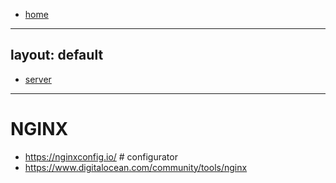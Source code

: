 - [home](/index.md)
---
layout: default
---
- [server](/server.md)
---
# NGINX
- https://nginxconfig.io/ # configurator
- https://www.digitalocean.com/community/tools/nginx